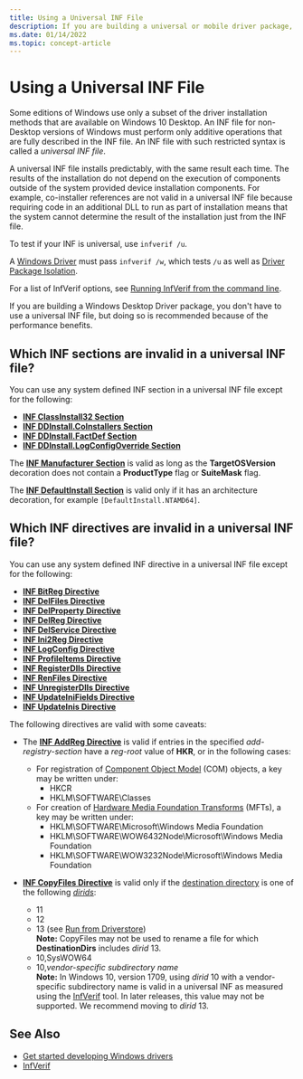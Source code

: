 ```yaml
---
title: Using a Universal INF File
description: If you are building a universal or mobile driver package, you must use a universal INF file.
ms.date: 01/14/2022
ms.topic: concept-article
---
```


# Using a Universal INF File

Some editions of Windows use only a subset of the driver installation methods that are available on Windows 10 Desktop. An INF file for non-Desktop versions of Windows must perform only additive operations that are fully described in the INF file. An INF file with such restricted syntax is called a *universal INF file*.

A universal INF file installs predictably, with the same result each time. The results of the installation do not depend on the execution of components outside of the system provided device installation components. For example, co-installer references are not valid in a universal INF file because requiring code in an additional DLL to run as part of installation means that the system cannot determine the result of the installation just from the INF file.

To test if your INF is universal, use `infverif /u`.
 
A [Windows Driver](../develop/get-started-developing-windows-drivers.md) must pass `infverif /w`, which tests `/u` as well as [Driver Package Isolation](../develop/driver-isolation.md).

For a list of InfVerif options, see [Running InfVerif from the command line](../devtest/running-infverif-from-the-command-line.md).

If you are building a Windows Desktop Driver package, you don't have to use a universal INF file, but doing so is recommended because of the performance benefits.

## Which INF sections are invalid in a universal INF file?

You can use any system defined INF section in a universal INF file except for the following:

-   [**INF ClassInstall32 Section**](inf-classinstall32-section.md)
-   [**INF DDInstall.CoInstallers Section**](inf-ddinstall-coinstallers-section.md)
-   [**INF DDInstall.FactDef Section**](inf-ddinstall-factdef-section.md)
-   [**INF DDInstall.LogConfigOverride Section**](inf-ddinstall-logconfigoverride-section.md)

The [**INF Manufacturer Section**](inf-manufacturer-section.md) is valid as long as the **TargetOSVersion** decoration does not contain a **ProductType** flag or **SuiteMask** flag.

The [**INF DefaultInstall Section**](inf-defaultinstall-section.md) is valid only if it has an architecture decoration, for example `[DefaultInstall.NTAMD64]`.

## Which INF directives are invalid in a universal INF file?

You can use any system defined INF directive in a universal INF file except for the following:

-   [**INF BitReg Directive**](inf-bitreg-directive.md)
-   [**INF DelFiles Directive**](inf-delfiles-directive.md)
-   [**INF DelProperty Directive**](inf-delproperty-directive.md)
-   [**INF DelReg Directive**](inf-delreg-directive.md)
-   [**INF DelService Directive**](inf-delservice-directive.md)
-   [**INF Ini2Reg Directive**](inf-ini2reg-directive.md)
-   [**INF LogConfig Directive**](inf-logconfig-directive.md)
-   [**INF ProfileItems Directive**](inf-profileitems-directive.md)
-   [**INF RegisterDlls Directive**](inf-registerdlls-directive.md)
-   [**INF RenFiles Directive**](inf-renfiles-directive.md)
-   [**INF UnregisterDlls Directive**](inf-unregisterdlls-directive.md)
-   [**INF UpdateIniFields Directive**](inf-updateinifields-directive.md)
-   [**INF UpdateInis Directive**](inf-updateinis-directive.md)

The following directives are valid with some caveats:

-   The [**INF AddReg Directive**](inf-addreg-directive.md) is valid if entries in the specified *add-registry-section* have a *reg-root* value of **HKR**, or in the following cases:
	-	For registration of [Component Object Model](/windows/desktop/com) (COM) objects, a key may be written under:
		-	HKCR
		-	HKLM\SOFTWARE\Classes
	-	For creation of [Hardware Media Foundation Transforms](/windows/desktop/medfound/media-foundation-transforms) (MFTs), a key may be written under:
		-	HKLM\SOFTWARE\Microsoft\Windows Media Foundation
		-	HKLM\SOFTWARE\WOW6432Node\Microsoft\Windows Media Foundation
		-	HKLM\SOFTWARE\WOW3232Node\Microsoft\Windows Media Foundation

-   [**INF CopyFiles Directive**](inf-copyfiles-directive.md) is valid only if the [destination directory](inf-destinationdirs-section.md) is one of the following [*dirids*](using-dirids.md):

    -   11
    -   12
    -   13 (see [Run from Driverstore](../develop/run-from-driver-store.md))  
        	**Note:**  CopyFiles may not be used to rename a file for which **DestinationDirs** includes *dirid* 13.
    -   10,SysWOW64
	-   10,*vendor-specific subdirectory name*  
			**Note:** In Windows 10, version 1709, using *dirid* 10 with a vendor-specific subdirectory name is valid in a universal INF as measured using the [InfVerif](../devtest/infverif.md) tool.  In later releases, this value may not be supported.  We recommend moving to *dirid* 13.

## See Also

* [Get started developing Windows drivers](../develop/get-started-developing-windows-drivers.md)
* [InfVerif](../devtest/infverif.md)
